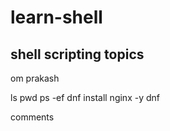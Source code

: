 # learn-shell

shell scripting topics
----------------------
om
prakash

ls
pwd
ps -ef
dnf install nginx -y
dnf 

comments

